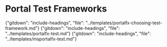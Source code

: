 
# Portal Test Frameworks
{"gitdown": "include-headings", "file": "../templates/portalfx-choosing-test-framework.md"}
{"gitdown": "include-headings", "file": "../templates/portalfx-test.md"}
{"gitdown": "include-headings", "file": "../templates/msportalfx-test.md"}
